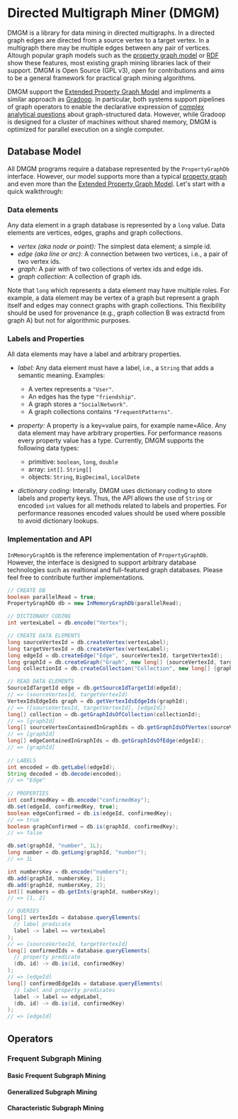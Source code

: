 # Directed Multigraph Miner (DMGM)
DMGM is a library for data mining in directed multigraphs. 
In a directed graph edges are directed from a source vertex to a target vertex.
In a multigraph there may be multiple edges between any pair of vertices. 
Altough popular graph models such as the [property graph model](https://github.com/tinkerpop/blueprints/wiki/Property-Graph-Model) or [RDF](https://www.w3.org/TR/rdf-concepts/) show these features, 
most existing graph mining libraries lack of their support.
DMGM is Open Source (GPL v3), open for contributions and aims to be a general framework for practical graph mining algorithms.

DMGM support the [Extended Property Graph Model](http://dbs.uni-leipzig.de/file/EPGM.pdf) and impliments a similar approach as [Gradoop](http://www.gradoop.com). In particular, both systems support pipelines of graph operators to enable the declarative expression of [complex analytical questions](http://dbs.uni-leipzig.de/file/Graph_Mining_for_Complex_Data_Analytics.pdf) about graph-structured data. However, while Gradoop is designed for a cluster of machines without shared memory, DMGM is optimized for parallel execution on a single computer.

## Database Model
All DMGM programs require a database represented by the `PropertyGraphDb` interface. However, our model supports more than a typical [property graph](https://github.com/tinkerpop/blueprints/wiki/Property-Graph-Model) and even more than the [Extended Property Graph Model](http://dbs.uni-leipzig.de/file/EPGM.pdf). Let's start with a quick walkthrough:

### Data elements
Any data element in a graph database is represented by a `long` value. Data elements are vertices, edges, graphs and graph collections.

+ *vertex (aka node or point):* The simplest data element; a simple id.
+ *edge (aka line or arc):* A connection between two vertices, i.e., a pair of two vertex ids. 
+ *graph:* A pair with of two collections of vertex ids and edge ids.
+ *graph collection:* A collection of graph ids.

Note that `long` which represents a data element may have multiple roles. For example, a data element may be vertex of a graph but represent a graph itself and edges may connect graphs with graph collections. This flexibility should be used for provenance (e.g., graph collection B was extractd from graph A) but not for algorithmic purposes.

### Labels and Properties
All data elements may have a label and arbitrary properties.

+ *label:* Any data element must have a label, i.e., a `String` that adds a semantic meaning. Examples:
  + A vertex represents a `"User"`.
  + An edges has the type `"friendship"`.
  + A graph stores a `"SocialNetwork"`.
  + A graph collections contains `"FrequentPatterns"`.
  
+ *property:* A property is a key=value pairs, for example name=Alice. Any data element may have arbitrary properties. For performance reasons every property value has a type. Currently, DMGM supports the following data types:
  + primitive: `boolean`, `long`, `double`
  + array: `int[]`. `String[]`
  + objects: `String`, `BigDecimal`, `LocalDate`
  
+ *dictionary coding:* Interally, DMGM uses dictionary coding to store labels and property keys. Thus, the API allows the use of `String` or encoded `int` values for all methods related to labels and properties. For performance reasones encoded values should be used where possible to avoid dictionary lookups.

### Implementation and API
`InMemoryGraphDb` is the reference implementation of `PropertyGraphDb`. However, the interface is designed to support arbitrary database technologies such as realtional and full-featured graph databases. Please feel free to contribute further implementations. 

```java
// CREATE DB
boolean parallelRead = true;
PropertyGraphDb db = new InMemoryGraphDb(parallelRead);

// DICTIONARY CODING
int vertexLabel = db.encode("Vertex");

// CREATE DATA ELEMENTS
long sourceVertexId = db.createVertex(vertexLabel);
long targetVertexId = db.createVertex(vertexLabel);
long edgeId = db.createEdge("Edge", sourceVertexId, targetVertexId);
long graphId = db.createGraph("Graph", new long[] {sourceVertexId, targetVertexId}, new long[] {edgeId});
long collectionId = db.createCollection("Collection", new long[] {graphId});

// READ DATA ELEMENTS
SourceIdTargetId edge = db.getSourceIdTargetId(edgeId);
// => (sourceVertexId, targetVertexId)
VertexIdsEdgeIds graph = db.getVertexIdsEdgeIds(graphId);
// => ([sourceVertexId, targetVertexId], [edgeId])
long[] collection = db.getGraphIdsOfCollection(collectionId);
// => [graphId]
long[] sourceVertexContainedInGraphIds = db.getGraphIdsOfVertex(sourceVertexId);
// => [graphId]
long[] edgeContainedInGraphIds = db.getGraphIdsOfEdge(edgeId);
// => [graphId]
    
// LABELS
int encoded = db.getLabel(edgeId);
String decoded = db.decode(encoded);
// => "Edge"
    
// PROPERTIES
int confirmedKey = db.encode("confirmedKey");
db.set(edgeId, confirmedKey, true);
boolean edgeConfirmed = db.is(edgeId, confirmedKey);
// => true
boolean graphConfirmed = db.is(graphId, confirmedKey);
// => false

db.set(graphId, "number", 1L);
long number = db.getLong(graphId, "number");
// => 1L

int numbersKey = db.encode("numbers");
db.add(graphId, numbersKey, 1);
db.add(graphId, numbersKey, 2);
int[] numbers = db.getInts(graphId, numbersKey);
// => [1, 2]

// QUERIES
long[] vertexIds = database.queryElements(
  // label predicate
  label -> label == vertexLabel
);
// => [sourceVertexId, targetVertexId]
long[] confirmedIds = database.queryElements(
  // property predicate
  (db, id) -> db.is(id, confirmedKey)
);
// => [edgeId]
long[] confirmedEdgeIds = database.queryElements(
  // label and property predicates
  label -> label == edgeLabel, 
  (db, id) -> db.is(id, confirmedKey)
);
// => [edgeId]
```

## Operators 

### Frequent Subgraph Mining

#### Basic Frequent Subgraph Mining

#### Generalized Subgraph Mining

#### Characteristic Subgraph Mining
